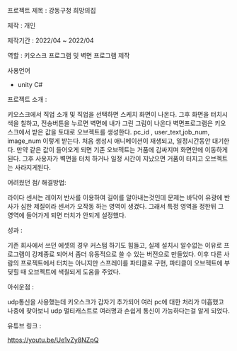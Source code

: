 
프로젝트 제목 : 강동구청 희망의집

제작 : 개인

제작기간 : 2022/04 ~ 2022/04

역할 : 키오스크 프로그램 및 벽면 프로그램 제작

사용언어

- unity C#

프로젝트 소개 : 

키오스크에서 직업 소개 및 직업을 선택하면
스케치 화면이 나온다. 그후 화면을 터치시 색을 칠하고,
전송버튼을 누르면 벽면에 내가 그린 그림이 나온다
벽면프로그램은 키오스크에서 받은 값을 토대로 
오브젝트를 생성한다. pc_id , user_text,job_num, image_num 이렇게 받는다.
처음 생성시 애니메이션이 재생되고, 일정시간동안 대기한다.
만약 같은 값이 들어오게 되면 기존 오브젝트는 거품에 감싸지며 화면안에 이동하게 된다.
그후 사용자가 벽면을 터치 하거나 일정 시간이 지났으면 거품이 터지고 오브젝트는 사라지게된다.

어려웠던 점/ 해결방법: 

라이다 센서는 레이저 반사를 이용하여 길이를 알아내는것인데
문제는 바닥이 유광에 반사가 심한 제질이라 센서가 오작동 하는 영역이 생겼다.
그래서 특정 영역을 정한뒤 그 영역에 들어가게 되면 터치가 안되게 설정했다.

성과 : 

기존 회사에서 쓰던 에셋의 경우 커스텀 하기도 힘들고, 실제 설치시
알수없는 이유로 프로그램이 강제종료 되어서 좀더 유동적으로 쓸 수 있는 버전으로 만들었다.
이후 다른 사람의 프로젝트에서 터치는 아니지만 스프레이를 파티클로 구현, 파티클이 오브젝트에
부딪힐 때 오브젝트에 색칠되게 도움을 주었다.

아쉬운점 :

udp통신을 사용했는데 키오스크가 갑자기 추가되어 여러 pc에 대한 처리가 미흡했고
나중에 찾아보니 udp 멀티캐스트로 여러명과 손쉽게 통신이 가능하다는걸 알게 되었다.

유튜브 링크 :

https://youtu.be/Ue1vZy8NZpQ
